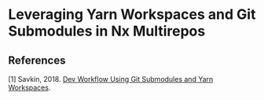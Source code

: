 # Leveraging Yarn Workspaces and Git Submodules in Nx Multirepos


## References

[1] Savkin, 2018. [Dev Workflow Using Git Submodules and Yarn Workspaces](https://blog.nrwl.io/dev-workflow-using-git-submodules-and-yarn-workspaces-14fd06c07964).
